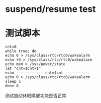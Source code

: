 # suspend/resume test

# 测试脚本

```
cnt=0
while true; do
echo 0 > /sys/class/rtc/rtc0/wakealarm
echo +5 > /sys/class/rtc/rtc0/wakealarm
echo mem > /sys/power/state
let "cnt=$cnt+1"
echo ------------ cnt=$cnt -----------
echo 0 > /sys/class/rtc/rtc0/wakealarm
sleep 5
done &
```

测试自动休眠唤醒功能是否正常

